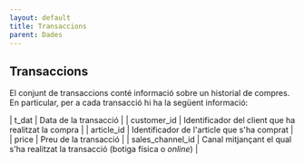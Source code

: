 ```yaml
---
layout: default
title: Transaccions
parent: Dades
---
```


## Transaccions
El conjunt de transaccions conté informació sobre un historial de compres. En particular, per a cada transacció hi ha la següent informació:

| t_dat             | Data de la transacció                                                             |
| customer_id       | Identificador del client que ha realitzat la compra                               |
| article_id        | Identificador de l'article que s'ha comprat                                       |
| price             | Preu de la transacció                                                             |
| sales_channel_id  | Canal mitjançant el qual s'ha realitzat la transacció (botiga física o *online*)  |
